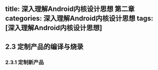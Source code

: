 title: 深入理解Android内核设计思想 第二章
categories: 深入理解Android内核设计思想
tags: [深入理解Android内核设计思想]
---

## 2.3 定制产品的编译与烧录

### 2.3.1 定制新产品
